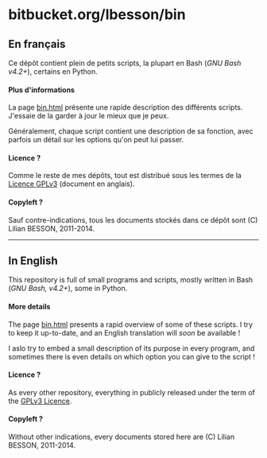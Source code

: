 # bitbucket.org/lbesson/bin

## En français
Ce dépôt contient plein de petits scripts, la plupart en Bash (*GNU Bash v4.2+*), certains en Python.

#### Plus d'informations
La page [bin.html](http://perso.crans.org/besson/bin.html) présente une rapide description des différents scripts.
J'essaie de la garder à jour le mieux que je peux.

Généralement, chaque script contient une description de sa fonction, avec parfois un détail sur les options qu'on peut lui passer.

#### Licence ?
Comme le reste de mes dépôts, tout est distribué sous les termes de la [Licence GPLv3](http://perso.crans.org/besson/LICENSE.html) (document en anglais).

#### Copyleft ?
Sauf contre-indications, tous les documents stockés dans ce dépôt sont (C) Lilian BESSON, 2011-2014.

---

## In English
This repository is full of small programs and scripts, mostly written in Bash (*GNU Bash, v4.2+*), some in Python.

#### More details
The page [bin.html](http://perso.crans.org/besson/bin.html) presents a rapid overview of some of these scripts.
I try to keep it up-to-date, and an English translation will *soon* be available !

I aslo try to embed a small description of its purpose in every program,
and sometimes there is even details on which option you can give to the script !

#### Licence ?
As every other repository, everything in publicly released under the term of the [GPLv3 Licence](http://perso.crans.org/besson/LICENSE.html).

#### Copyleft ?
Without other indications, every documents stored here are (C) Lilian BESSON, 2011-2014.
